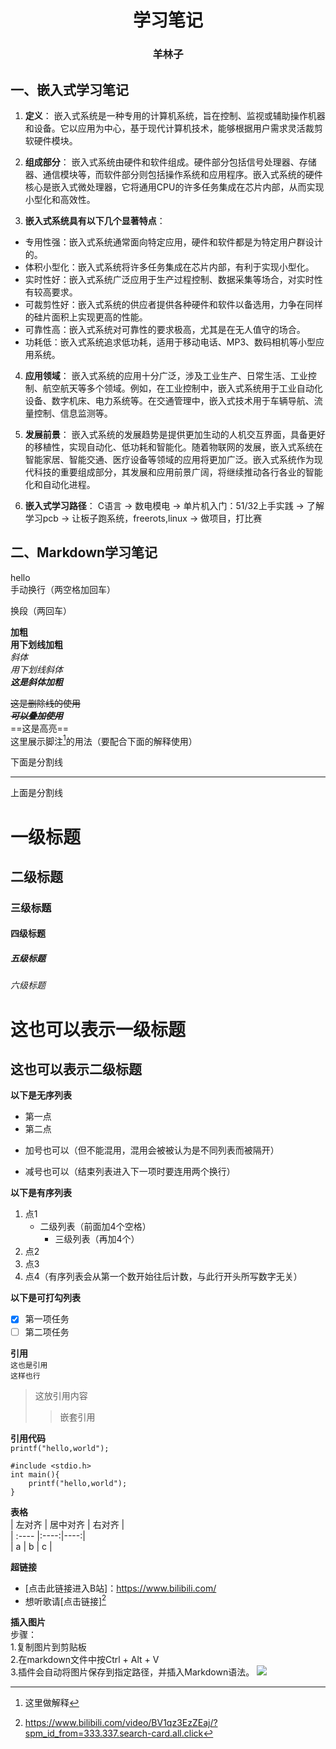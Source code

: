 # <center>学习笔记</center>
### <center>羊林子</center>

## 一、嵌入式学习笔记

1. **定义**：  嵌入式系统是一种专用的计算机系统，旨在控制、监视或辅助操作机器和设备。它以应用为中心，基于现代计算机技术，能够根据用户需求灵活裁剪软硬件模块。

2. **组成部分**：  嵌入式系统由硬件和软件组成。硬件部分包括信号处理器、存储器、通信模块等，而软件部分则包括操作系统和应用程序。嵌入式系统的硬件核心是嵌入式微处理器，它将通用CPU的许多任务集成在芯片内部，从而实现小型化和高效性。
3. **嵌入式系统具有以下几个显著特点**：
-  专用性强：嵌入式系统通常面向特定应用，硬件和软件都是为特定用户群设计的。
- 体积小型化：嵌入式系统将许多任务集成在芯片内部，有利于实现小型化。
- 实时性好：嵌入式系统广泛应用于生产过程控制、数据采集等场合，对实时性有较高要求。
- 可裁剪性好：嵌入式系统的供应者提供各种硬件和软件以备选用，力争在同样的硅片面积上实现更高的性能。
- 可靠性高：嵌入式系统对可靠性的要求极高，尤其是在无人值守的场合。
- 功耗低：嵌入式系统追求低功耗，适用于移动电话、MP3、数码相机等小型应用系统。
  
  
4. **应用领域**： 嵌入式系统的应用十分广泛，涉及工业生产、日常生活、工业控制、航空航天等多个领域。例如，在工业控制中，嵌入式系统用于工业自动化设备、数字机床、电力系统等。在交通管理中，嵌入式技术用于车辆导航、流量控制、信息监测等。

5. **发展前景**： 嵌入式系统的发展趋势是提供更加生动的人机交互界面，具备更好的移植性，实现自动化、低功耗和智能化。随着物联网的发展，嵌入式系统在智能家居、智能交通、医疗设备等领域的应用将更加广泛。嵌入式系统作为现代科技的重要组成部分，其发展和应用前景广阔，将继续推动各行各业的智能化和自动化进程。
6. **嵌入式学习路径**： C语言 -> 数电模电 -> 单片机入门：51/32上手实践 -> 了解学习pcb -> 让板子跑系统，freerots,linux -> 做项目，打比赛
## 二、Markdown学习笔记
hello  
手动换行（两空格加回车）  

换段（两回车）


**加粗**  
__用下划线加粗__  
*斜体*  
_用下划线斜体_  
***这是斜体加粗***

~~这是删除线的使用~~  
***~~可以叠加使用~~***  
==这是高亮==  
这里展示脚注[^1]的用法（要配合下面的解释使用）

下面是分割线  
***

上面是分割线

# 一级标题  
## 二级标题  
### 三级标题  
#### 四级标题  
##### 五级标题
###### 六级标题

这也可以表示一级标题  
=

这也可以表示二级标题  
-

**以下是无序列表**  
* 第一点  
* 第二点  
+ 加号也可以（但不能混用，混用会被被认为是不同列表而被隔开）  
- 减号也可以（结束列表进入下一项时要连用两个换行）


**以下是有序列表**  
1. 点1  
    * 二级列表（前面加4个空格）  
        * 三级列表（再加4个）
2. 点2  
4. 点3   
2. 点4（有序列表会从第一个数开始往后计数，与此行开头所写数字无关）

**以下是可打勾列表** 
- [x] 第一项任务
- [ ] 第二项任务

**引用**  
```这也是引用```  
`这样也行`
> 这放引用内容
>> 嵌套引用  

**引用代码**  
`printf("hello,world");`  
```
#include <stdio.h>  
int main(){
    printf("hello,world");
}
```

**表格**  
| 左对齐 | 居中对齐 | 右对齐 |  
| :---- |:----:|----:|  
| a | b | c |

**超链接**  
- [点击此链接进入B站]：https://www.bilibili.com/
- 想听歌请[点击链接][^2]


**插入图片**  
步骤：  
1.复制图片到剪贴板  
2.在markdown文件中按Ctrl + Alt + V  
3.插件会自动将图片保存到指定路径，并插入Markdown语法。
![](2025-10-30-15-41-24.png)

[^1]:这里做解释  
[^2]:https://www.bilibili.com/video/BV1qz3EzZEaj/?spm_id_from=333.337.search-card.all.click